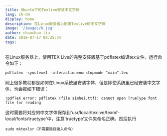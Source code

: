 ```yaml
---
title: Ubuntu下的Texlive安装中文字体
lang: zh-CN
display: home
description: 在Linux服务器上配置Texlive的中文字体
image: '/images/6.jpg'
author: chaochao liu
date: 2019-07-17 08:25:34
tags:
---
```

在Linux服务器上，使用TEX Live的完整安装版基于pdflatex编译tex文件，运行命令如下：

```
pdflatex -synctex=1 -interaction=nonstopmode "main".tex
```

网上很多教程都是如何在Linux系统里安装字体，但是即使系统里已经安装中文字体，也会报如下错误：

<!--more-->

```
!pdfTeX error: pdflatex (file simhei.ttf): cannot open TrueType font file for reading 
```

这时需要将对应的中文字体保存到'usr/local/texlive/texmf-local/fonts/truetype'中，注意’truetype‘文件夹命名正确。然后执行

```
sudo mktexlsr（不需要路径输入命令）
```
